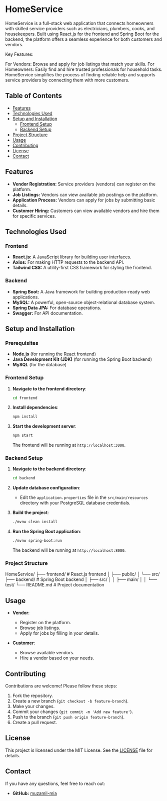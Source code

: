 # HomeService

HomeService is a full-stack web application that connects homeowners with skilled service providers such as electricians, plumbers, cooks, and housekeepers. Built using React.js for the frontend and Spring Boot for the backend, the platform offers a seamless experience for both customers and vendors.

Key Features:

For Vendors: Browse and apply for job listings that match your skills.
For Homeowners: Easily find and hire trusted professionals for household tasks.
HomeService simplifies the process of finding reliable help and supports service providers by connecting them with more customers.

## Table of Contents

- [Features](#features)
- [Technologies Used](#technologies-used)
- [Setup and Installation](#setup-and-installation)
  - [Frontend Setup](#frontend-setup)
  - [Backend Setup](#backend-setup)
- [Project Structure](#project-structure)
- [Usage](#usage)
- [Contributing](#contributing)
- [License](#license)
- [Contact](#contact)

## Features

- **Vendor Registration:** Service providers (vendors) can register on the platform.
- **Job Listings:** Vendors can view available job postings on the platform.
- **Application Process:** Vendors can apply for jobs by submitting basic details.
- **Customer Hiring:** Customers can view available vendors and hire them for specific services.

## Technologies Used

### Frontend

- **React.js:** A JavaScript library for building user interfaces.
- **Axios:** For making HTTP requests to the backend API.
- **Tailwind CSS:** A utility-first CSS framework for styling the frontend.

### Backend

- **Spring Boot:** A Java framework for building production-ready web applications.
- **MySQL:** A powerful, open-source object-relational database system.
- **Spring Data JPA:** For database operations.
- **Swagger:** For API documentation.

## Setup and Installation

### Prerequisites

- **Node.js** (for running the React frontend)
- **Java Development Kit (JDK)** (for running the Spring Boot backend)
- **MySQL** (for the database)

### Frontend Setup

1. **Navigate to the frontend directory**:
    ```bash
    cd frontend
    ```

2. **Install dependencies**:
    ```bash
    npm install
    ```

3. **Start the development server**:
    ```bash
    npm start
    ```

   The frontend will be running at `http://localhost:3000`.

### Backend Setup

1. **Navigate to the backend directory**:
    ```bash
    cd backend
    ```

2. **Update database configuration**:
   - Edit the `application.properties` file in the `src/main/resources` directory with your PostgreSQL database credentials.

3. **Build the project**:
    ```bash
    ./mvnw clean install
    ```

4. **Run the Spring Boot application**:
    ```bash
    ./mvnw spring-boot:run
    ```

   The backend will be running at `http://localhost:8080`.

### Project Structure

HomeService/
├── frontend/ # React.js frontend
│ ├── public/
│ └── src/
├── backend/ # Spring Boot backend
│ ├── src/
│ │ ├── main/
│ │ └── test/
└── README.md # Project documentation

## Usage

- **Vendor**:
  - Register on the platform.
  - Browse job listings.
  - Apply for jobs by filling in your details.

- **Customer**:
  - Browse available vendors.
  - Hire a vendor based on your needs.

## Contributing

Contributions are welcome! Please follow these steps:

1. Fork the repository.
2. Create a new branch (`git checkout -b feature-branch`).
3. Make your changes.
4. Commit your changes (`git commit -m 'Add new feature'`).
5. Push to the branch (`git push origin feature-branch`).
6. Create a pull request.

## License

This project is licensed under the MIT License. See the [LICENSE](LICENSE) file for details.

## Contact

If you have any questions, feel free to reach out:

- **GitHub:** [muzamil-mia](https://github.com/muzamil-mia)
